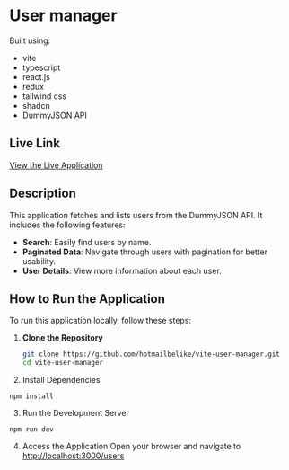 # User manager
Built using:
- vite
- typescript
- react.js
- redux
- tailwind css
- shadcn
- DummyJSON API

## Live Link
[View the Live Application](https://omar-user-manager.netlify.app)

## Description
This application fetches and lists users from the DummyJSON API. It includes the following features:

- **Search**: Easily find users by name.
- **Paginated Data**: Navigate through users with pagination for better usability.
- **User Details**: View more information about each user.

## How to Run the Application

To run this application locally, follow these steps:

1. **Clone the Repository**
   ```bash
   git clone https://github.com/hotmailbelike/vite-user-manager.git
   cd vite-user-manager
   ```
2. Install Dependencies
```
npm install
```
3. Run the Development Server
```
npm run dev
```
4. Access the Application
Open your browser and navigate to [http://localhost:3000/users](http://localhost:3000/users)
